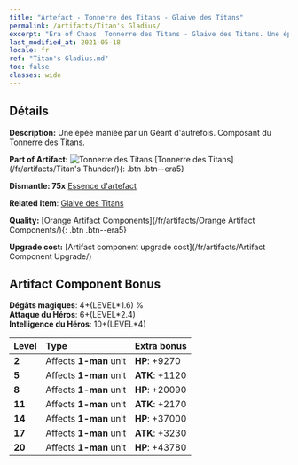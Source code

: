 ```yaml
---
title: "Artefact - Tonnerre des Titans - Glaive des Titans"
permalink: /artifacts/Titan's Gladius/
excerpt: "Era of Chaos  Tonnerre des Titans - Glaive des Titans. Une épée maniée par un Géant d'autrefois. Composant du Tonnerre des Titans."
last_modified_at: 2021-05-18
locale: fr
ref: "Titan's Gladius.md"
toc: false
classes: wide
---
```




## Détails

 **Description:** Une épée maniée par un Géant d'autrefois. Composant du Tonnerre des Titans.

 **Part of Artifact:** ![Tonnerre des Titans](/images/t/icon_artifact_42.png) [Tonnerre des Titans](/fr/artifacts/Titan's Thunder/){: .btn .btn--era5}

 **Dismantle: 75x** [Essence d'artefact](/ItemsFR/con_905/)

 **Related Item**: [Glaive des Titans](/ItemsFR/art_156/)

 **Quality:** [Orange Artifact Components](/fr/artifacts/Orange Artifact Components/){: .btn .btn--era5}

 **Upgrade cost:** [Artifact component upgrade cost](/fr/artifacts/Artifact Component Upgrade/)

## Artifact Component Bonus

  **Dégâts magiques**: 4+(LEVEL\*1.6) %<br/>**Attaque du Héros**: 6+(LEVEL\*2.4)<br/>**Intelligence du Héros**: 10+(LEVEL\*4)

  |  Level  | Type |    Extra bonus  | 
  |:--------|:-----|:----------------| 
  | **2** | Affects **1-man** unit | **HP**: +9270 | 
  | **5** | Affects **1-man** unit | **ATK**: +1120 | 
  | **8** | Affects **1-man** unit | **HP**: +20090 | 
  | **11** | Affects **1-man** unit | **ATK**: +2170 | 
  | **14** | Affects **1-man** unit | **HP**: +37000 | 
  | **17** | Affects **1-man** unit | **ATK**: +3230 | 
  | **20** | Affects **1-man** unit | **HP**: +43780 | 
